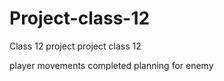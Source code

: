 # Project-class-12
Class 12 project 
project class 12

player movements completed
planning for enemy
